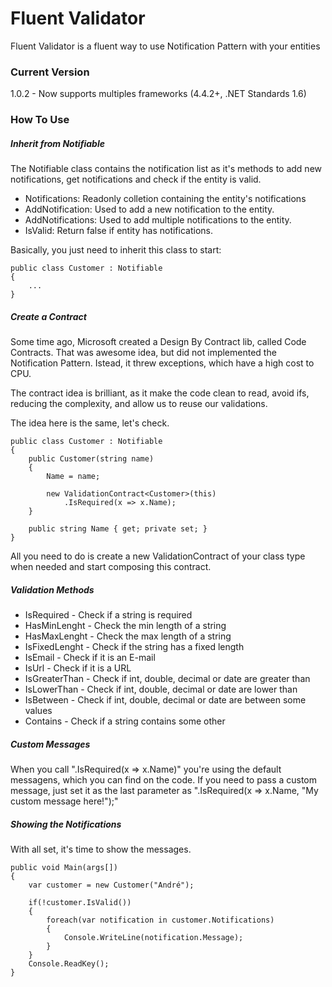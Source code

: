 # Fluent Validator
Fluent Validator is a fluent way to use Notification Pattern with your entities

### Current Version
1.0.2 - Now supports multiples frameworks (4.4.2+, .NET Standards 1.6)

### How To Use
##### Inherit from Notifiable
The Notifiable class contains the notification list as it's methods to add new notifications, get notifications and check if the entity is valid.

* Notifications: Readonly colletion containing the entity's notifications
* AddNotification: Used to add a new notification to the entity.
* AddNotifications: Used to add multiple notifications to the entity.
* IsValid: Return false if entity has notifications.

Basically, you just need to inherit this class to start:
```
public class Customer : Notifiable
{
    ...
}
```

##### Create a Contract
Some time ago, Microsoft created a Design By Contract lib, called Code Contracts. That was awesome idea, but did not implemented the Notification Pattern. Istead, it threw exceptions, which have a high cost to CPU.

The contract idea is brilliant, as it make the code clean to read, avoid ifs, reducing the complexity, and allow us to reuse our validations.

The idea here is the same, let's check.
```
public class Customer : Notifiable
{
    public Customer(string name) 
    {
        Name = name;
        
        new ValidationContract<Customer>(this)
            .IsRequired(x => x.Name);
    }
    
    public string Name { get; private set; }
}
```

All you need to do is create a new ValidationContract of your class type when needed and start composing this contract.

##### Validation Methods
* IsRequired - Check if a string is required
* HasMinLenght - Check the min length of a string
* HasMaxLenght - Check the max length of a string
* IsFixedLenght - Check if the string has a fixed length
* IsEmail - Check if it is an E-mail
* IsUrl - Check if it is a URL
* IsGreaterThan - Check if int, double, decimal or date are greater than
* IsLowerThan - Check if int, double, decimal or date are lower than
* IsBetween - Check if int, double, decimal or date are between some values
* Contains - Check if a string contains some other

##### Custom Messages
When you call ".IsRequired(x => x.Name)" you're using the default messagens, which you can find on the code. If you need to pass a custom message, just set it as the last parameter as ".IsRequired(x => x.Name, "My custom message here!");"

##### Showing the Notifications
With all set, it's time to show the messages.
```
public void Main(args[])
{
    var customer = new Customer("André");
    
    if(!customer.IsValid())
    {
        foreach(var notification in customer.Notifications)
        {
            Console.WriteLine(notification.Message);
        }
    }
    Console.ReadKey();
}
```
